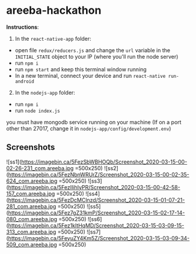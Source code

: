 # areeba-hackathon

**Instructions**:

1) In the `react-native-app` folder:
  - open file `redux/reducers.js` and change the `url` variable in the `INITIAL_STATE` object to your IP (where you'll run the node server)
  - run `npm i`
  - run `npm start` and keep this terminal window running
  - In a new terminal, connect your device and run `react-native run-android`

2) In the `nodejs-app` folder:
  - run `npm i`
  - run `node index.js`

you must have mongodb service running on your machine (If on a port other than 27017, change it in `nodejs-app/config/development.env`)

## Screenshots

![ss1](https://imagebin.ca/5FezSbWBHOQb/Screenshot_2020-03-15-00-02-26-231_com.areeba.jpg =500x250)
![ss2](https://imagebin.ca/5FezNbnWRUrZ/Screenshot_2020-03-15-00-02-35-624_com.areeba.jpg =500x250)
![ss3](https://imagebin.ca/5FezIIihIyPR/Screenshot_2020-03-15-00-42-58-157_com.areeba.jpg =500x250)
![ss4](https://imagebin.ca/5FezDcMClnzd/Screenshot_2020-03-15-01-07-21-281_com.areeba.jpg =500x250)
![ss5](https://imagebin.ca/5Fez7gZ31kmP/Screenshot_2020-03-15-02-17-14-080_com.areeba.jpg =500x250)
![ss6](https://imagebin.ca/5Fez1kltHqMD/Screenshot_2020-03-15-03-09-15-313_com.areeba.jpg =500x250)
![ss7](https://imagebin.ca/5FeyuZY4Km5Z/Screenshot_2020-03-15-03-09-34-509_com.areeba.jpg =500x250)
